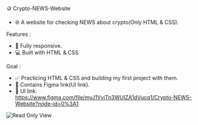 🪙 Crypto-NEWS-Website
- 🌐 A website for checking NEWS about crypto(Only HTML & CSS).

Features :
- 📱 Fully responsive.
- 💻 Built with HTML & CSS

Goal :
- ✅ Practicing HTML & CSS and building my first project with them.
- 🔗 Contains Figma link(UI link).
- 🔗 UI link: https://www.figma.com/file/myJ1VviTn3WUIZA1dVucq1/Crypto-NEWS-Website?node-id=0%3A1


![Read Only View](https://user-images.githubusercontent.com/79444570/195703291-d4648e04-f3fb-48a9-b794-ca937727c3ae.png)
